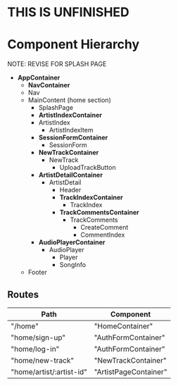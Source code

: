 # THIS IS UNFINISHED


















# Component Hierarchy

NOTE: REVISE FOR SPLASH PAGE

- **AppContainer**
  - **NavContainer**
  - Nav
  - MainContent (home section)
    - SplashPage
    - **ArtistIndexContainer**
    - ArtistIndex
      - ArtistIndexItem
    - **SessionFormContainer**
      - SessionForm
    - **NewTrackContainer**
      - NewTrack
        - UploadTrackButton
    - **ArtistDetailContainer**
      - ArtistDetail
        - Header
        - **TrackIndexContainer**
          - TrackIndex
        - **TrackCommentsContainer**
          - TrackComments
            - CreateComment
            - CommentIndex
    - **AudioPlayerContainer**
      - AudioPlayer
        - Player
        - SongInfo
  - Footer  


## Routes

|Path   | Component   |
|-------|-------------|
| "/home" | "HomeContainer" |
| "home/sign-up" | "AuthFormContainer" |
| "home/log-in" | "AuthFormContainer" |
| "home/new-track" | "NewTrackContainer" |
| "home/artist/:artist-id" | "ArtistPageContainer" |
